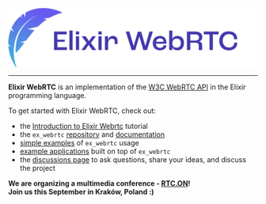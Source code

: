 <div align="center">
  <img src="./logo.svg">
</div>

---

**Elixir WebRTC** is an implementation of the [W3C WebRTC API](https://www.w3.org/TR/webrtc/) in the Elixir programming language.

To get started with Elixir WebRTC, check out:
* the [Introduction to Elixir Webrtc](https://hexdocs.pm/ex_webrtc/intro.html) tutorial
* the `ex_webrtc` [repository](https://github.com/elixir-webrtc/ex_webrtc) and [documentation](https://hexdocs.pm/ex_webrtc/readme.html)
* [simple examples](https://github.com/elixir-webrtc/ex_webrtc/tree/master/examples) of `ex_webrtc` usage
* [example applications](https://github.com/elixir-webrtc/apps) built on top of `ex_webrtc`
* the [discussions page](https://github.com/orgs/elixir-webrtc/discussions) to ask questions, share your ideas, and discuss the project

**We are organizing a multimedia conference - [RTC.ON](rtcon.live)!<br />Join us this September in Kraków, Poland :)**

